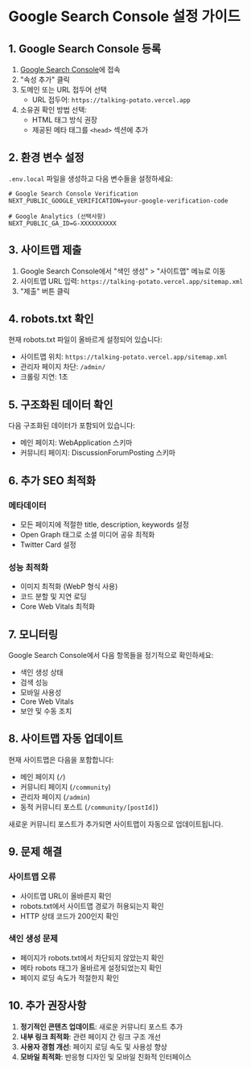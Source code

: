 # Google Search Console 설정 가이드

## 1. Google Search Console 등록

1. [Google Search Console](https://search.google.com/search-console)에 접속
2. "속성 추가" 클릭
3. 도메인 또는 URL 접두어 선택
   - URL 접두어: `https://talking-potato.vercel.app`
4. 소유권 확인 방법 선택:
   - HTML 태그 방식 권장
   - 제공된 메타 태그를 `<head>` 섹션에 추가

## 2. 환경 변수 설정

`.env.local` 파일을 생성하고 다음 변수들을 설정하세요:

```env
# Google Search Console Verification
NEXT_PUBLIC_GOOGLE_VERIFICATION=your-google-verification-code

# Google Analytics (선택사항)
NEXT_PUBLIC_GA_ID=G-XXXXXXXXXX
```

## 3. 사이트맵 제출

1. Google Search Console에서 "색인 생성" > "사이트맵" 메뉴로 이동
2. 사이트맵 URL 입력: `https://talking-potato.vercel.app/sitemap.xml`
3. "제출" 버튼 클릭

## 4. robots.txt 확인

현재 robots.txt 파일이 올바르게 설정되어 있습니다:
- 사이트맵 위치: `https://talking-potato.vercel.app/sitemap.xml`
- 관리자 페이지 차단: `/admin/`
- 크롤링 지연: 1초

## 5. 구조화된 데이터 확인

다음 구조화된 데이터가 포함되어 있습니다:
- 메인 페이지: WebApplication 스키마
- 커뮤니티 페이지: DiscussionForumPosting 스키마

## 6. 추가 SEO 최적화

### 메타데이터
- 모든 페이지에 적절한 title, description, keywords 설정
- Open Graph 태그로 소셜 미디어 공유 최적화
- Twitter Card 설정

### 성능 최적화
- 이미지 최적화 (WebP 형식 사용)
- 코드 분할 및 지연 로딩
- Core Web Vitals 최적화

## 7. 모니터링

Google Search Console에서 다음 항목들을 정기적으로 확인하세요:
- 색인 생성 상태
- 검색 성능
- 모바일 사용성
- Core Web Vitals
- 보안 및 수동 조치

## 8. 사이트맵 자동 업데이트

현재 사이트맵은 다음을 포함합니다:
- 메인 페이지 (`/`)
- 커뮤니티 페이지 (`/community`)
- 관리자 페이지 (`/admin`)
- 동적 커뮤니티 포스트 (`/community/[postId]`)

새로운 커뮤니티 포스트가 추가되면 사이트맵이 자동으로 업데이트됩니다.

## 9. 문제 해결

### 사이트맵 오류
- 사이트맵 URL이 올바른지 확인
- robots.txt에서 사이트맵 경로가 허용되는지 확인
- HTTP 상태 코드가 200인지 확인

### 색인 생성 문제
- 페이지가 robots.txt에서 차단되지 않았는지 확인
- 메타 robots 태그가 올바르게 설정되었는지 확인
- 페이지 로딩 속도가 적절한지 확인

## 10. 추가 권장사항

1. **정기적인 콘텐츠 업데이트**: 새로운 커뮤니티 포스트 추가
2. **내부 링크 최적화**: 관련 페이지 간 링크 구조 개선
3. **사용자 경험 개선**: 페이지 로딩 속도 및 사용성 향상
4. **모바일 최적화**: 반응형 디자인 및 모바일 친화적 인터페이스
